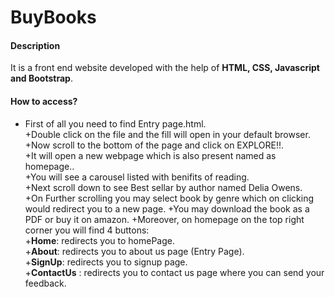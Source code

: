 # BuyBooks

#### Description
It is a front end website developed with the help of **HTML, CSS, Javascript and Bootstrap**.

#### How to access?

+ First of all you need to find Entry page.html.  
+Double click on the file and the fill will open in your default browser.  
+Now scroll to the bottom of the page and click on EXPLORE!!.  
+It will open a new webpage which is also present named as homepage..  
+You will see a carousel listed with benifits of reading.  
+Next scroll down to see Best sellar by author named Delia Owens.  
+On Further scrolling you may select book by genre which on clicking would redirect you to a new page.
+You may download the book as a PDF or buy it on amazon.
+Moreover, on homepage on the top right corner you will find 4 buttons:  
  +**Home**: redirects you to homePage.  
  +**About**: redirects you to about us page (Entry Page).  
  +**SignUp**: redirects you to signup page.  
  +**ContactUs** : redirects you to contact us page where you can send your feedback.  

